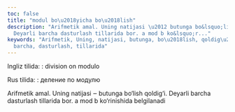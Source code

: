```yaml
---
toc: false
title: "modul bo\u2018yicha bo\u2018lish"
description: "Arifmetik amal. Uning natijasi \u2012 butunga bo&lsquo;lish qoldig&lsquo;i.
  Deyarli barcha dasturlash tillarida bor. a mod b ko&lsquo;r..."
keywords: "Arifmetik, Uning, natijasi, butunga, bo\u2018lish, qoldig\u2018i, Deyarli,
  barcha, dasturlash, tillarida"
---
```


Ingliz tilida:
:   division on modulo

Rus tilida:
:   деление по модулю

Arifmetik amal. Uning natijasi ‒ butunga bo‘lish qoldig‘i. Deyarli barcha dasturlash tillarida bor. a mod b ko‘rinishida belgilanadi